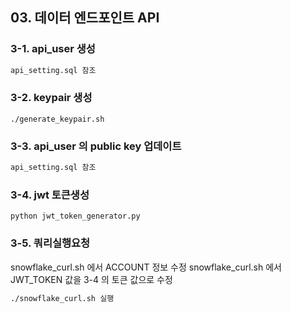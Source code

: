 ## 03. 데이터 엔드포인트 API

### 3-1. api_user 생성 
```sql
api_setting.sql 참조
```

### 3-2. keypair 생성
``` baxh
./generate_keypair.sh 
```

### 3-3. api_user 의 public key 업데이트 
```sql
api_setting.sql 참조
```

### 3-4. jwt 토큰생성
``` baxh
python jwt_token_generator.py
```

### 3-5. 쿼리실행요청
snowflake_curl.sh 에서 ACCOUNT 정보 수정
snowflake_curl.sh 에서 JWT_TOKEN 값을 3-4 의 토큰 값으로 수정

```bash
./snowflake_curl.sh 실행
```
